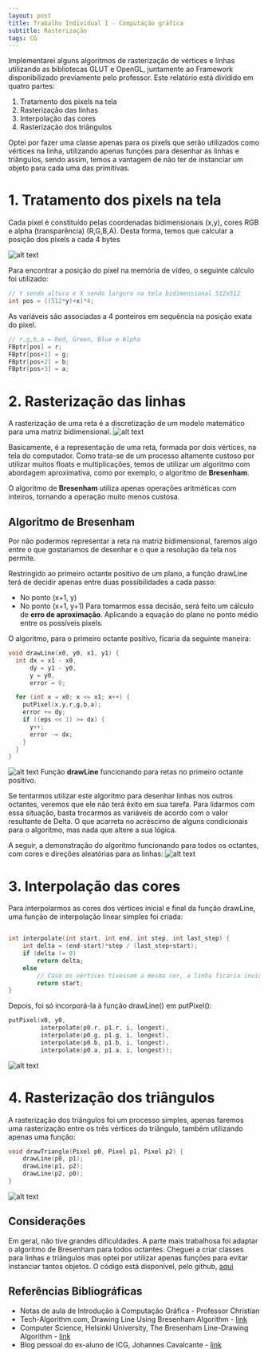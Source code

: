 ```yaml
---
layout: post
title: Trabalho Individual I - Computação gráfica
subtitle: Rasterização
tags: CG
---
```

Implementarei alguns algoritmos de rasterização de vértices e linhas utilizando as bibliotecas GLUT e OpenGL, juntamente ao Framework disponibilizado previamente pelo professor. Este relatório está dividido em quatro partes:
1. Tratamento dos pixels na tela
2. Rasterização das linhas
3. Interpolação das cores
4. Rasterização dos triângulos

Optei por fazer uma classe apenas para os pixels que serão utilizados como vértices na linha, utilizando apenas funções para desenhar as linhas e triângulos, sendo assim, temos a vantagem de não ter de instanciar um objeto para cada uma das primitivas.

# 1. Tratamento dos pixels na tela
Cada pixel é constituído pelas coordenadas bidimensionais (x,y), cores RGB e alpha (transparência) (R,G,B,A). Desta forma, temos que calcular a posição dos pixels a cada 4 bytes


![alt text](http://i.imgur.com/gVFYSbA.png "Logo Title Text 1")

Para encontrar a posição do pixel na memória de vídeo, o seguinte cálculo foi utilizado:
```c++
// Y sendo altura e X sendo largura na tela bidimensional 512x512
int pos = ((512*y)+x)*4;
```

As variáveis são associadas a 4 ponteiros em sequência na posição exata do pixel.
```c++
// r,g,b,a = Red, Green, Blue e Alpha
FBptr[pos] = r;
FBptr[pos+1] = g;
FBptr[pos+2] = b;
FBptr[pos+3] = a;
```
# 2. Rasterização das linhas
A rasterização de uma reta é a discretização de um modelo matemático para uma matriz bidimensional.
![alt text](http://i.imgur.com/Sf96MZv.png "Rasterização")

Basicamente, é a representação de uma reta, formada por dois vértices, na tela do computador. Como trata-se de um processo altamente custoso por utilizar muitos floats e multiplicações, temos de utilizar um algoritmo com abordagem aproximativa, como por exemplo, o algoritmo de **Bresenham**.

O algoritmo de **Bresenham** utiliza apenas operações aritméticas com inteiros, tornando a operação muito menos custosa.

## Algoritmo de Bresenham
Por não podermos representar a reta na matriz bidimensional, faremos algo entre o que gostariamos de desenhar e o que a resolução da tela nos permite.

Restringido ao primeiro octante positivo de um plano, a função drawLine terá de decidir apenas entre duas possibilidades a cada passo:
* No ponto (x+1, y)
* No ponto (x+1, y+1)
Para tomarmos essa decisão, será feito um cálculo de **erro de aproximação**. Aplicando a equação do plano no ponto médio entre os possíveis pixels.

O algoritmo, para o primeiro octante positivo, ficaria da seguinte maneira:
```c++
void drawLine(x0, y0, x1, y1) {
  int dx = x1 - x0,
      dy = y1 - y0,
      y = y0,
      error = 0;

  for (int x = x0; x <= x1; x++) {
    putPixel(x,y,r,g,b,a);
    error += dy;
    if ((eps << 1) >= dx) {
      y++;
      error -= dx;
    }
  }
}
```
![alt text](http://i.imgur.com/c3ZRg5p.png "Linha simples")
Função **drawLine** funcionando para retas no primeiro octante positivo.

Se tentarmos utilizar este algoritmo para desenhar linhas nos outros octantes, veremos que ele não terá êxito em sua tarefa. Para lidarmos com essa situação, basta trocarmos as variáveis de acordo com o valor resultante de Delta. O que acarreta no acréscimo de alguns condicionais para o algoritmo, mas nada que altere a sua lógica.

A seguir, a demonstração do algoritmo funcionando para todos os octantes, com cores e direções aleatórias para as linhas:
![alt text](http://i.imgur.com/bn7esrt.png "Octantes")


# 3. Interpolação das cores
Para interpolarmos as cores dos vértices inicial e final da função drawLine, uma função de interpolação linear simples foi criada:

```c++

int interpolate(int start, int end, int step, int last_step) {
    int delta = (end-start)*step / (last_step+start);
    if (delta != 0)
        return delta;
    else
        // Caso os vértices tivessem a mesma cor, a linha ficaria invisível se não adicionasse esta condicional.
        return start;
}
```

Depois, foi só incorporá-la à função drawLine() em putPixel():
```c++
putPixel(x0, y0,
         interpolate(p0.r, p1.r, i, longest),
         interpolate(p0.g, p1.g, i, longest),
         interpolate(p0.b, p1.b, i, longest),
         interpolate(p0.a, p1.a, i, longest));
```

![alt text](http://i.imgur.com/l1Zf2Bl.png "Interpolação")

# 4. Rasterização dos triângulos

A rasterização dos triângulos foi um processo simples, apenas faremos uma rasterização entre os três vértices do triângulo, também utilizando apenas uma função:

```c++
void drawTriangle(Pixel p0, Pixel p1, Pixel p2) {
    drawLine(p0, p1);
    drawLine(p1, p2);
    drawLine(p2, p0);
}
```
![alt text](http://i.imgur.com/E6lBNJM.png "Triângulo")

## Considerações
Em geral, não tive grandes dificuldades. A parte mais trabalhosa foi adaptar o algoritmo de Bresenham para todos octantes. Cheguei a criar classes para linhas e triângulos mas optei por utilizar apenas funções para evitar instanciar tantos objetos.
O código está disponível, pelo github, [aqui](https://github.com/samuelpordeus/CG-Atividade-1)

## Referências Bibliográficas
* Notas de aula de Introdução à Computação Gráfica - Professor Christian
* Tech-Algorithm.com, Drawing Line Using Bresenham Algorithm - [link](http://tech-algorithm.com/articles/drawing-line-using-bresenham-algorithm/)
* Computer Science, Helsinki University, The Bresenham Line-Drawing Algorithm - [link](https://www.cs.helsinki.fi/group/goa/mallinnus/lines/bresenh.html)
* Blog pessoal do ex-aluno de ICG, Johannes Cavalcante - [link](https://johannesca.github.io/cg_t1/)
